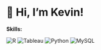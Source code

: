 # 👋 Hi, I’m Kevin!
**Skills:**
<p>
  <img alt="R" src="https://img.shields.io/badge/R-276DC3?logo=r&logoColor=white&style=for-the-badge" />
     <img alt="Tableau" src="https://img.shields.io/badge/Tableau-E97627?logo=Tableau&logoColor=white&style=for-the-badge" />
  <img alt="Python" src="https://img.shields.io/badge/Python-3776AB?logo=Python&logoColor=white&style=for-the-badge" />
  <img alt="MySQL" src="https://img.shields.io/badge/MySQL-3776AB?logo=MySQL&logoColor=white&style=for-the-badge" />


</p>
